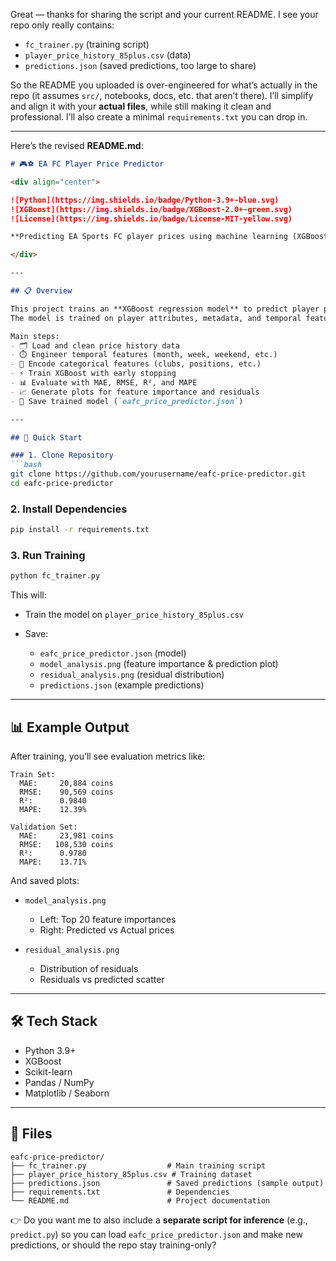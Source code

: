 Great — thanks for sharing the script and your current README. I see your repo only really contains:

* `fc_trainer.py` (training script)
* `player_price_history_85plus.csv` (data)
* `predictions.json` (saved predictions, too large to share)

So the README you uploaded is over-engineered for what’s actually in the repo (it assumes `src/`, notebooks, docs, etc. that aren’t there). I’ll simplify and align it with your **actual files**, while still making it clean and professional. I’ll also create a minimal `requirements.txt` you can drop in.

---

Here’s the revised **README.md**:

````markdown
# 🎮⚽ EA FC Player Price Predictor

<div align="center">

![Python](https://img.shields.io/badge/Python-3.9+-blue.svg)
![XGBoost](https://img.shields.io/badge/XGBoost-2.0+-green.svg)
![License](https://img.shields.io/badge/License-MIT-yellow.svg)

**Predicting EA Sports FC player prices using machine learning (XGBoost)**

</div>

---

## 📋 Overview

This project trains an **XGBoost regression model** to predict player prices in **EA Sports FC (Ultimate Team)**.  
The model is trained on player attributes, metadata, and temporal features extracted from market history.

Main steps:
- 🗂️ Load and clean price history data  
- ⏱️ Engineer temporal features (month, week, weekend, etc.)  
- 🔡 Encode categorical features (clubs, positions, etc.)  
- ⚡ Train XGBoost with early stopping  
- 📊 Evaluate with MAE, RMSE, R², and MAPE  
- 📈 Generate plots for feature importance and residuals  
- 💾 Save trained model (`eafc_price_predictor.json`)  

---

## 🚀 Quick Start

### 1. Clone Repository
```bash
git clone https://github.com/yourusername/eafc-price-predictor.git
cd eafc-price-predictor
````

### 2. Install Dependencies

```bash
pip install -r requirements.txt
```

### 3. Run Training

```bash
python fc_trainer.py
```

This will:

* Train the model on `player_price_history_85plus.csv`
* Save:

  * `eafc_price_predictor.json` (model)
  * `model_analysis.png` (feature importance & prediction plot)
  * `residual_analysis.png` (residual distribution)
  * `predictions.json` (example predictions)

---

## 📊 Example Output

After training, you’ll see evaluation metrics like:

```
Train Set:
  MAE:     20,884 coins
  RMSE:    90,569 coins
  R²:      0.9840
  MAPE:    12.39%

Validation Set:
  MAE:     23,981 coins
  RMSE:   108,530 coins
  R²:      0.9780
  MAPE:    13.71%
```

And saved plots:

* `model_analysis.png`

  * Left: Top 20 feature importances
  * Right: Predicted vs Actual prices

* `residual_analysis.png`

  * Distribution of residuals
  * Residuals vs predicted scatter

---

## 🛠️ Tech Stack

* Python 3.9+
* XGBoost
* Scikit-learn
* Pandas / NumPy
* Matplotlib / Seaborn

---

## 📂 Files

```
eafc-price-predictor/
├── fc_trainer.py                  # Main training script
├── player_price_history_85plus.csv # Training dataset
├── predictions.json               # Saved predictions (sample output)
├── requirements.txt               # Dependencies
└── README.md                      # Project documentation
```



👉 Do you want me to also include a **separate script for inference** (e.g., `predict.py`) so you can load `eafc_price_predictor.json` and make new predictions, or should the repo stay training-only?

